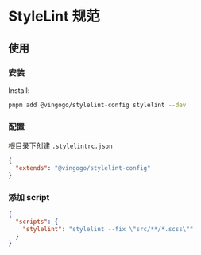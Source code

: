 # StyleLint 规范

## 使用

### 安装

Install:

```bash
pnpm add @vingogo/stylelint-config stylelint --dev
```

### 配置

根目录下创建 `.stylelintrc.json`

```json
{
  "extends": "@vingogo/stylelint-config"
}
```

### 添加 script

```json
{
  "scripts": {
    "stylelint": "stylelint --fix \"src/**/*.scss\""
  }
}
```
